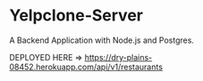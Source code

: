 # Yelpclone-Server
A Backend Application with Node.js and Postgres.

DEPLOYED HERE => https://dry-plains-08452.herokuapp.com/api/v1/restaurants
